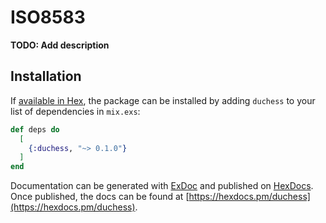 # ISO8583

**TODO: Add description**

## Installation

If [available in Hex](https://hex.pm/docs/publish), the package can be installed
by adding `duchess` to your list of dependencies in `mix.exs`:

```elixir
def deps do
  [
    {:duchess, "~> 0.1.0"}
  ]
end
```

Documentation can be generated with [ExDoc](https://github.com/elixir-lang/ex_doc)
and published on [HexDocs](https://hexdocs.pm). Once published, the docs can
be found at [https://hexdocs.pm/duchess](https://hexdocs.pm/duchess).

